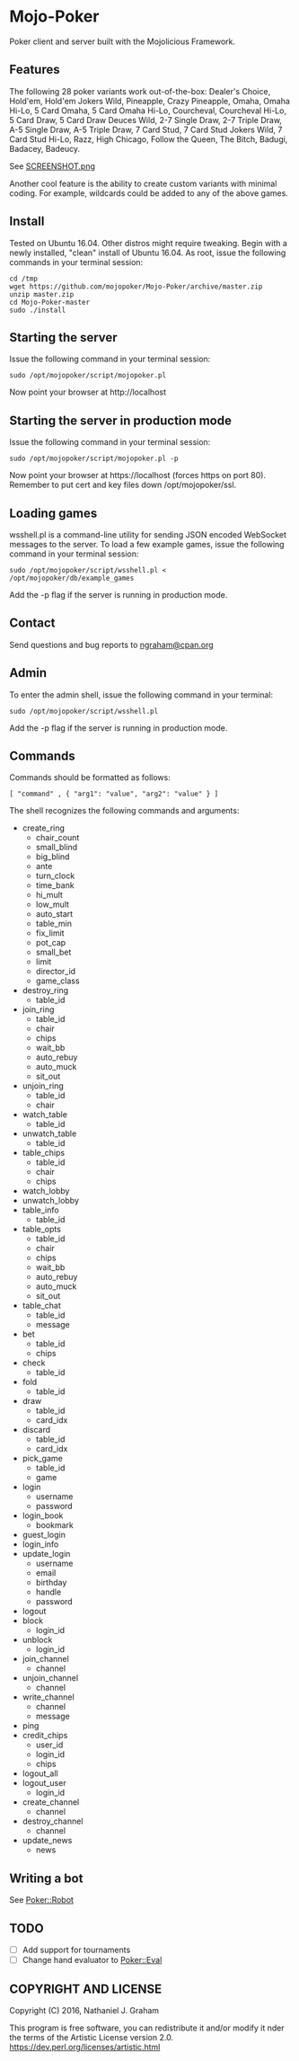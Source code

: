 # Mojo-Poker
Poker client and server built with the Mojolicious Framework.

## Features
The following 28 poker variants work out-of-the-box:
Dealer's Choice, Hold'em, Hold'em Jokers Wild, Pineapple, Crazy Pineapple, Omaha, Omaha Hi-Lo, 5 Card Omaha, 5 Card Omaha Hi-Lo, Courcheval, Courcheval Hi-Lo, 5 Card Draw, 5 Card Draw Deuces Wild, 2-7 Single Draw, 2-7 Triple Draw, A-5 Single Draw, A-5 Triple Draw, 7 Card Stud, 7 Card Stud Jokers Wild, 7 Card Stud Hi-Lo, Razz, High Chicago, Follow the Queen, The Bitch, Badugi, Badacey, Badeucy. 

See [SCREENSHOT.png](https://github.com/mojopoker/Mojo-Poker/blob/master/SCREENSHOT.png)

Another cool feature is the ability to create custom variants with minimal coding. For example, wildcards could be added to any of the above games. 

## Install
Tested on Ubuntu 16.04. Other distros might require tweaking.
Begin with a newly installed, "clean" install of Ubuntu 16.04.
As root, issue the following commands in your terminal session:

    cd /tmp
    wget https://github.com/mojopoker/Mojo-Poker/archive/master.zip
    unzip master.zip
    cd Mojo-Poker-master
    sudo ./install

## Starting the server
Issue the following command in your terminal session:

    sudo /opt/mojopoker/script/mojopoker.pl

Now point your browser at http://localhost

## Starting the server in production mode
Issue the following command in your terminal session:

    sudo /opt/mojopoker/script/mojopoker.pl -p

Now point your browser at https://localhost (forces https on port 80).
Remember to put cert and key files down /opt/mojopoker/ssl.

## Loading games
wsshell.pl is a command-line utility for sending JSON encoded WebSocket messages to the server. To load a few example games, issue the following command in your terminal session:

    sudo /opt/mojopoker/script/wsshell.pl < /opt/mojopoker/db/example_games

Add the -p flag if the server is running in production mode.

## Contact
Send questions and bug reports to ngraham@cpan.org

## Admin
To enter the admin shell, issue the following command in your terminal: 

    sudo /opt/mojopoker/script/wsshell.pl 

Add the -p flag if the server is running in production mode. 

## Commands
Commands should be formatted as follows:

    [ "command" , { "arg1": "value", "arg2": "value" } ]

The shell recognizes the following commands and arguments:
 
* create_ring
  * chair_count 
  * small_blind
  * big_blind  
  * ante     
  * turn_clock 
  * time_bank 
  * hi_mult 
  * low_mult
  * auto_start 
  * table_min 
  * fix_limit
  * pot_cap 
  * small_bet
  * limit 
  * director_id 
  * game_class 
* destroy_ring
  * table_id
* join_ring
  * table_id
  * chair 
  * chips
  * wait_bb 
  * auto_rebuy 
  * auto_muck
  * sit_out 
* unjoin_ring
  * table_id 
  * chair 
* watch_table
  * table_id 
* unwatch_table 
  * table_id 
* table_chips
  * table_id 
  * chair
  * chips 
* watch_lobby
* unwatch_lobby
* table_info 
  * table_id 
* table_opts 
  * table_id 
  * chair  
  * chips
  * wait_bb  
  * auto_rebuy 
  * auto_muck
  * sit_out 
* table_chat 
  * table_id 
  * message 
* bet 
  * table_id 
  * chips
* check 
  * table_id 
* fold 
  * table_id 
* draw 
  * table_id 
  * card_idx 
* discard 
  * table_id
  * card_idx 
* pick_game 
  * table_id 
  * game 
* login 
  * username 
  * password 
* login_book
  * bookmark
* guest_login
* login_info  
* update_login  
  * username 
  * email  
  * birthday 
  * handle  
  * password
* logout
* block   
  * login_id
* unblock  
  * login_id 
* join_channel
  * channel
* unjoin_channel
  * channel 
* write_channel 
  * channel 
  * message
* ping
* credit_chips
  * user_id
  * login_id 
  * chips
* logout_all
* logout_user 
  * login_id
* create_channel 
  * channel 
* destroy_channel
  * channel
* update_news  
  * news

## Writing a bot
See [Poker::Robot](https://metacpan.org/pod/Poker::Robot) 

## TODO 
- [ ] Add support for tournaments
- [ ] Change hand evaluator to [Poker::Eval](https://metacpan.org/pod/Poker::Eval)

## COPYRIGHT AND LICENSE
Copyright (C) 2016, Nathaniel J. Graham

This program is free software, you can redistribute it and/or modify it
nder the terms of the Artistic License version 2.0.
https://dev.perl.org/licenses/artistic.html
